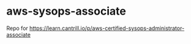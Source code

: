 # aws-sysops-associate
Repo for https://learn.cantrill.io/p/aws-certified-sysops-administrator-associate
